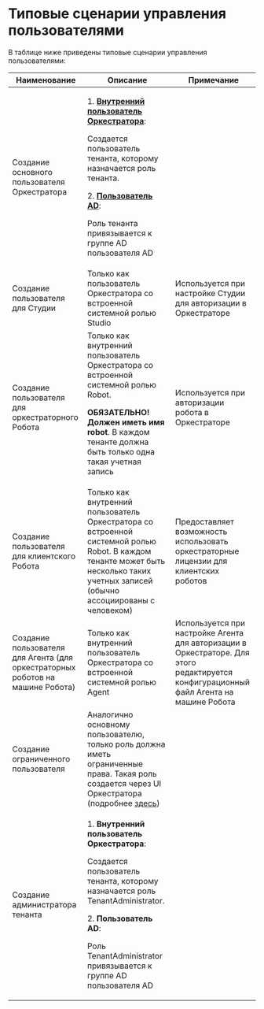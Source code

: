 # Типовые сценарии управления пользователями

В таблице ниже приведены типовые сценарии управления пользователями:

| Наименование                                 | Описание                                                                                                                                                                                                        | Примечание                     | 
| -------------------------------------------- | --------------------------------------------------------------------------------------------------------------------------------------------------------------------------------------------------------------- | ------------------------------ | 
| Создание основного пользователя Оркестратора | <p> 1. [**Внутренний пользователь Оркестратора**](https://docs.primo-rpa.ru/primo-rpa/orchestrator/settings/users/orch-users):</p><p>Создается пользователь тенанта, которому назначается роль тенанта.</p> <p>2. [**Пользователь AD**](https://docs.primo-rpa.ru/primo-rpa/orchestrator/settings/users/ad-users):</p><p>Роль тенанта привязывается к группе AD пользователя AD</p>  | 
| Создание пользователя для Студии             | Только как пользователь Оркестратора со встроенной системной ролью Studio  | Используется при настройке Cтудии для авторизации в Оркестраторе |
| Создание пользователя для оркестраторного Робота | Только как внутренний  пользователь Оркестратора со встроенной системной ролью Robot. <p>**ОБЯЗАТЕЛЬНО! Должен иметь имя robot**. В каждом тенанте должна быть только одна такая учетная запись</p> | Используется при авторизации робота в Оркестраторе |
| Создание пользователя для клиентского Робота | Только как внутренний пользователь Оркестратора со встроенной системной ролью Robot. В каждом тенанте может быть несколько таких учетных записей (обычно ассоциированы с человеком) | Предоставляет возможность использовать оркестраторные лицензии для клиентских роботов |
| Создание пользователя для Агента (для оркестраторных роботов на машине Робота) | Только как внутренний  пользователь Оркестратора со встроенной системной ролью Agent | Используется при настройке Агента для авторизации в Оркестраторе. Для этого редактируется конфигурационный файл Агента на машине Робота |
| Создание ограниченного пользователя          | Аналогично основному пользователю, только роль должна иметь ограниченные права. Такая роль создается через UI Оркестратора (подробнее [здесь](https://docs.primo-rpa.ru/primo-rpa/orchestrator/settings/users/roles)) |
| Создание администратора тенанта              | <p>1. **Внутренний пользователь Оркестратора**:</p><p>Создается пользователь тенанта, которому назначается роль TenantAdministrator.</p> <p>2. **Пользователь AD**:</p><p>Роль TenantAdministrator привязывается к группе AD пользователя AD</p> |
